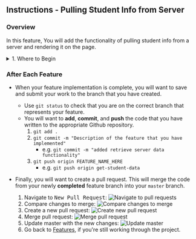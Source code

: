 Instructions - Pulling Student Info from Server
--

### Overview

In this feature, You will add the functionality of pulling student info from a server and rendering it on the page.

<details>
<summary>1. Where to Begin</summary>

  - The following will be done in the index.html.
    - Create a third button below the add and cancel buttons
       - This button will be used to retrieve server data

    - Make sure the button fits in with the overall design
    - The button should be labeled "Retrieve Data"
    - When this is complete you will move on to the JS Functionality
  - The Following will be done in the SGT template class
    - Declare a method that will be used to retrieve the student data from the server
      - It takes no paramaters
      - It will send the following data to the server
        - The api key you were given
      - It will return the following from the server
        - An object literal which contains:
          - A boolean on whether the server request was successful
          - The student data if the request was successful
    - Create a click handler in the `addEventHandlers` method that will take the new data retrieval method as a callback
      - test your click handler to make sure your data retrieval method is called correctly
    - In the data retrieval method:
      - Use an AJAX call to the Learning Fuze SGT API to pull all of the student records from the server:
        - Declare an object literal named `ajaxConfigObject`
          - API configuration object information:
            - datatype:
              - Takes the string "json"
            - URL: `http://s-apis.learningfuze.com/sgt/get`
            - method: post
            - data:
              - This key will contain the object you are sending to the server
                - The object will have a single key `api_key`:
                - The value for that key is your api key as a string
            - success:
              - Callback function that will run if your api call is successful
              - Remember that success comes in two types
                - You contact the server and get the data you were requesting
                - You contact the server, but there is an error of some kind that prevents you from receiving what you requested
                - Always check the server response so that you know whether or not your request was truly successful or if you simply made contact with the server
            - error: 
              - Callback function that is called when there is an error contacting the server
        - Note the different ways of attaching success and error callbacks to your AJAX call
          - Documentation: [AJAX Callbacks](http://www.binaryintellect.net/articles/749ed588-b408-4a7e-94da-77549c00e803.aspx)
          - You can use either the local callbacks or promise callbacks for this project
            - note the global callbacks, but do not use them!
      - Once you are receiving the requested data from the server:
        - perform the following in your `success` callback
          - Create a student object for each of the students in the reaponse object and store them in `this.data`
            - Remember that you have a method to create students...
              - It may require modification
              - Note the order at which you pass the paramaters into it when calling it
            - Note the IDs that accompany each student
              - You will no longer be generating IDs for students
                - This is the DB's job
              - This information will be used in later operations
                - Deleting Students
                - Updating Students
          - Call your `displayAllStudents` method to update the DOM with the new student objects you created with the data that you received from the server
      - Congrats! You have completed this Feature Set







</details>



### After Each Feature

- When your feature implementation is complete, you will want to save and submit your work to the branch that you have created.
  - Use `git status` to check that you are on the correct branch that represents your feature.
  - You will want to **add**, **commit**, and **push** the code that you have written to the appropriate Github repository.
    1. `git add .`
    2. `git commit -m "Description of the feature that you have implemented"`
       - e.g. `git commit -m "added retrieve server data functionality"`
    3. `git push origin FEATURE_NAME_HERE`
       - e.g. `git push origin get-student-data`

- Finally, you will want to create a pull request. This will merge the code from your newly **completed** feature branch into your `master` branch.

  1. Navigate to <kbd>New Pull Request</kbd>:
  ![Navigate to pull requests](../post-feature/navigate-to-pull-request.gif)
  2. Compare changes to merge:
  ![Compare changes to merge](../post-feature/compare-changes.gif)
  3. Create a new pull request:
  ![Create new pull request](../post-feature/create-pull-request.gif)
  4. Merge pull request:
  ![Merge pull request](../post-feature/merge-pull-request.gif)
  5. Update master with the new changes:
  ![Update master](../post-feature/pull-new-changes.gif)
  6. Go back to [Features](../../README.md#features), if you're still working through the project.
